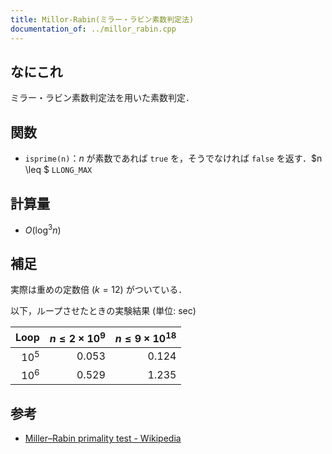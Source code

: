 ```yaml
---
title: Millor-Rabin(ミラー・ラビン素数判定法)
documentation_of: ../millor_rabin.cpp
---
```


## なにこれ
ミラー・ラビン素数判定法を用いた素数判定．

## 関数
- `isprime(n)`：$n$ が素数であれば `true` を，そうでなければ `false` を返す．$n \leq $ `LLONG_MAX`

## 計算量
- $O(\log^3 n)$

## 補足
実際は重めの定数倍 $(k=12)$ がついている．

以下，ループさせたときの実験結果 (単位: sec)

| Loop | $n \leq 2 \times 10^9$ | $n \leq 9 \times 10^{18}$ |
| ---: | ---: | ---: |
| $10^5$ | $0.053$ | $0.124$ |
| $10^6$ | $0.529$ | $1.235$ |

## 参考
- [Miller–Rabin primality test - Wikipedia](https://en.wikipedia.org/wiki/Miller%E2%80%93Rabin_primality_test#Testing_against_small_sets_of_bases)
